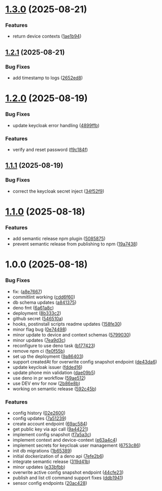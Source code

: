 # [1.3.0](https://github.com/rrivirr/rriv-api/compare/v1.2.1...v1.3.0) (2025-08-21)


### Features

* return device contexts ([1ae1b94](https://github.com/rrivirr/rriv-api/commit/1ae1b94ce4b441d930d42c41a98c58506da3e42f))

## [1.2.1](https://github.com/rrivirr/rriv-api/compare/v1.2.0...v1.2.1) (2025-08-21)


### Bug Fixes

* add timestamp to logs ([2652ed8](https://github.com/rrivirr/rriv-api/commit/2652ed8d21feb6f7acdbce353e0d3b910b934b9c))

# [1.2.0](https://github.com/rrivirr/rriv-api/compare/v1.1.1...v1.2.0) (2025-08-19)


### Bug Fixes

* update keycloak error handling ([4899ffb](https://github.com/rrivirr/rriv-api/commit/4899ffbba642bf8ab7e6692631343077b49c6e27))


### Features

* verify and reset password ([f9c184f](https://github.com/rrivirr/rriv-api/commit/f9c184f0be1af32e7fd5a30d1162c791ad795994))

## [1.1.1](https://github.com/rrivirr/rriv-api/compare/v1.1.0...v1.1.1) (2025-08-19)


### Bug Fixes

* correct the keycloak secret inject ([34f52f9](https://github.com/rrivirr/rriv-api/commit/34f52f9f47ee48a4c8b2895b9ac673c7a4f8efd6))

# [1.1.0](https://github.com/rrivirr/rriv-api/compare/v1.0.0...v1.1.0) (2025-08-18)


### Features

* add semantic release npm plugin ([5085875](https://github.com/rrivirr/rriv-api/commit/50858759f723f127a833c7f757a74314399e5f8e))
* prevent semantic release from publishing to npm ([19a7438](https://github.com/rrivirr/rriv-api/commit/19a7438d50f892fff360b1a7910d8982225ca234))

# 1.0.0 (2025-08-18)


### Bug Fixes

* fix:  ([a8e7667](https://github.com/rrivirr/rriv-api/commit/a8e766767bf14319c97d8658e42525ff9de692bd))
* commitlint working ([cdd6f60](https://github.com/rrivirr/rriv-api/commit/cdd6f60c569a4398e06f8a6940e3662e8623b8f6))
* db schema updates ([a841375](https://github.com/rrivirr/rriv-api/commit/a841375a2f568703e3664a82614304eaab67a9e9))
* deno fmt ([6a61a8c](https://github.com/rrivirr/rriv-api/commit/6a61a8cc8c490460d1074ca0bbd588823cf88959))
* deployment ([8b333c2](https://github.com/rrivirr/rriv-api/commit/8b333c2abde8fb03b1e32f023deefde8c9ccbc20))
* github secret ([546510a](https://github.com/rrivirr/rriv-api/commit/546510a26b6639e36b625eec04b670576fff68e0))
* hooks, postinstall scripts readme updates ([158fe30](https://github.com/rrivirr/rriv-api/commit/158fe30e6be4143961e26e5796739c1395228c68))
* minor flag bug ([0e74498](https://github.com/rrivirr/rriv-api/commit/0e744983a90c35c0d58344409eee3bb510ad5555))
* minor update to device and context schemas ([5799030](https://github.com/rrivirr/rriv-api/commit/57990300d5ed3964447e274a1023d7a6c5e4b7b7))
* minor updates ([7ea9d3c](https://github.com/rrivirr/rriv-api/commit/7ea9d3cb6eb1c42d6522e7c77e497d36af9e9528))
* reconfigure to use deno task ([b177423](https://github.com/rrivirr/rriv-api/commit/b177423e0e24f5331cefea8bba07dc9d76bac97b))
* remove npm ci ([fe0f55b](https://github.com/rrivirr/rriv-api/commit/fe0f55bf57da69bae3d497fa55bb5e26d3d4e8ae))
* set up the deployment ([9a86403](https://github.com/rrivirr/rriv-api/commit/9a86403cddfcbb6d6e2d48bd8d48f6566bea7bb9))
* support createdAt for overwrite config snapshot endpoint ([de43da6](https://github.com/rrivirr/rriv-api/commit/de43da6f0c340d87cd3a10324d9f82e6fc970ddd))
* update keycloak issuer ([fdded16](https://github.com/rrivirr/rriv-api/commit/fdded16a384c69c1255c19b0845c328cf77a54ae))
* update phone min validation ([dae09b5](https://github.com/rrivirr/rriv-api/commit/dae09b56c1c417f7add4e04f282b167bccf8135b))
* use deno in pr workflow ([59ae512](https://github.com/rrivirr/rriv-api/commit/59ae5125fb5d52c968999535e1b4c41334331a1a))
* use DEV env for now ([2b86e8b](https://github.com/rrivirr/rriv-api/commit/2b86e8b451d3360887d8cf7f4b1a7eff0e857ae8))
* working on semantic release ([592c45b](https://github.com/rrivirr/rriv-api/commit/592c45be68f820e1b8379c5080af7fb47d588a16))


### Features

* config history ([02e2600](https://github.com/rrivirr/rriv-api/commit/02e260044da44d0253bdb73f68a1f83674dddf12))
* config updates ([7a51239](https://github.com/rrivirr/rriv-api/commit/7a5123921855e586dd41e9034bc355c54a8df603))
* create account endpoint ([69ac584](https://github.com/rrivirr/rriv-api/commit/69ac584dc2228fadee1f76e65183a89589041968))
* get public key via api call ([9a44221](https://github.com/rrivirr/rriv-api/commit/9a442219c80b27d961355d4fe1d6220fb246564d))
* implement config snapshot ([f7a5a3c](https://github.com/rrivirr/rriv-api/commit/f7a5a3cd19fe726617aab62245d528e1e03ab6e4))
* implement context and device-context ([e63a4c4](https://github.com/rrivirr/rriv-api/commit/e63a4c4c2f852ed598084dd5198eabbe063524ad))
* implement secrets for keycloak user management ([6753c86](https://github.com/rrivirr/rriv-api/commit/6753c86bc762179f74c2dd6d301060519871742f))
* init db migrations ([1b65389](https://github.com/rrivirr/rriv-api/commit/1b653894255cc37c03a1e9d733fb25c54f220fb5))
* initial dockerization of a deno api ([7efe2b6](https://github.com/rrivirr/rriv-api/commit/7efe2b6f66adbc0c5034887f247a3ed906624636))
* integrate semantic release ([319d41b](https://github.com/rrivirr/rriv-api/commit/319d41b00cac34b6177a6122ec63340a01d12cd0))
* minor updates ([e33bfbb](https://github.com/rrivirr/rriv-api/commit/e33bfbb47b5e5577ac57be31d3f9a83ea34ccf85))
* overwrite active config snapshot endpoint ([44cfe23](https://github.com/rrivirr/rriv-api/commit/44cfe232b3f1033eb9d6cebe4c04bb0025c43f21))
* publish and list ctl command support fixes ([ddb1941](https://github.com/rrivirr/rriv-api/commit/ddb19411e6782bd0159cd6bfd055720e0c66abb5))
* sensor config endpoints ([20ac428](https://github.com/rrivirr/rriv-api/commit/20ac4289cd745fc42dfa1b5a9d91a38206bf1e57))
